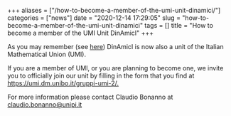 +++
aliases = ["/how-to-become-a-member-of-the-umi-unit-dinamici/"]
categories = ["news"]
date = "2020-12-14 17:29:05"
slug = "how-to-become-a-member-of-the-umi-unit-dinamici"
tags = []
title = "How to become a member of the UMI Unit DinAmicI"
+++

As you may remember (see
[here](https://www.dinamici.org/il-gruppo-umi-dinamici-e-realta/))
DinAmicI is now also a unit of the Italian Mathematical Union (UMI).

If you are a member of UMI, or you are planning to become one, we invite
you to officially join our unit by filling in the form that you find at
<https://umi.dm.unibo.it/gruppi-umi-2/.>

For more information please contact Claudio Bonanno at
[claudio.bonanno@unipi.it](claudio.bonanno@unipi.it)
